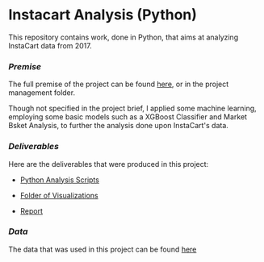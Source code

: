# Instacart Analysis (Python)

This repository contains work, done in Python, that aims at analyzing InstaCart data from 2017.  

### *Premise*

The full premise of the project can be found [here](/Project%20Management/A4_Data_Project%20Brief.pdf), or in the project management folder. 

Though not specified in the project brief, I applied some machine learning, employing some basic models such as a XGBoost Classifier and Market Bsket Analysis, to further the analysis done upon InstaCart's data. 

### *Deliverables*

Here are the deliverables that were produced in this project:

  - [Python Analysis Scripts](/Python%20Scripts/)

  - [Folder of Visualizations](/Visualizations/)

  - [Report](/Report_InstaCart_Data_Analysis.xlsx)
  

### *Data*

The data that was used in this project can be found [here](https://www.instacart.com/datasets/grocery-shopping-2017)
